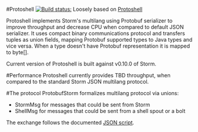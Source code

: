 #Protoshell [![Build status:](https://travis-ci.org/Prolucid/protoshell.svg?branch=master)](https://travis-ci.org/Prolucid/protoshell)
Loosely based on [Protoshell](https://github.com/jsgilmore/protoshell)

Protoshell implements Storm's multilang using Protobuf serializer to improve throughput and decrease CPU when compared to default JSON serializer.
It uses compact binary communications protocol and transfers tuples as union fields, mapping Protobuf supported types to Java types and vice versa.
When a type doesn't have Protobuf representation it is mapped to byte[].

Current version of Protoshell is built against v0.10.0 of Storm.

#Performance
Protoshell currently provides TBD throughput, when compared to the standard Storm JSON multilang protocol.

#The protocol
ProtobufStorm formalizes multilang protocol via unions:
 - StormMsg for messages that could be sent from Storm
 - ShellMsg for messages that could be sent from a shell spout or a bolt

The exchange follows the documented [JSON script](http://storm.apache.org/documentation/Multilang-protocol.html).
